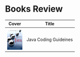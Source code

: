 # Books Review

| Cover | Title |
| --- | --- |
| <img src="/Java Coding Guideines.png" width="50" height="70" alt="Java Coding Guideines"> | Java Coding Guideines |
